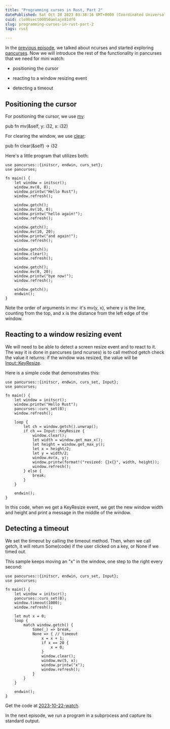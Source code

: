 ```yaml
---
title: "Programming curses in Rust, Part 2"
datePublished: Sat Oct 28 2023 03:38:16 GMT+0000 (Coordinated Universal Time)
cuid: clo9hsect00050amlajn81df6
slug: programming-curses-in-rust-part-2
tags: rust

---
```


In the [previous episode](https://ajanicij.hashnode.dev/programming-curses-in-rust), we talked about ncurses and started exploring [pancurses](https://docs.rs/pancurses/latest/pancurses/). Now we will introduce the rest of the functionality in pancurses that we need for mini watch:

* positioning the cursor
    
* reacting to a window resizing event
    
* detecting a timeout
    

## Positioning the cursor

For positioning the cursor, we use [mv](https://docs.rs/pancurses/latest/pancurses/struct.Window.html#method.mv):

pub fn mv(&self, y: i32, x: i32)

For clearing the window, we use [clear](https://docs.rs/pancurses/latest/pancurses/struct.Window.html#method.clear):

pub fn clear(&self) -&gt; i32

Here's a little program that utilizes both:

```plaintext
use pancurses::{initscr, endwin, curs_set};
use pancurses;

fn main() {
    let window = initscr();
    window.mv(0, 0);
    window.printw("Hello Rust");
    window.refresh();

    window.getch();
    window.mv(10, 0);
    window.printw("hello again!");
    window.refresh();

    window.getch();
    window.mv(10, 20);
    window.printw("and again!");
    window.refresh();

    window.getch();
    window.clear();
    window.refresh();

    window.getch();
    window.mv(0, 20);
    window.printw("bye now!");
    window.refresh();

    window.getch();
    endwin();
}
```

Note the order of arguments in mv: it's mv(y, x), where y is the line, counting from the top, and x is the distance from the left edge of the window.

## Reacting to a window resizing event

We will need to be able to detect a screen resize event and to react to it. The way it is done in pancurses (and ncurses) is to call method getch check the value it returns: if the window was resized, the value will be [Input::KeyResize](https://docs.rs/pancurses/latest/pancurses/enum.Input.html#variant.KeyResize).

Here is a simple code that demonstrates this:

```plaintext
use pancurses::{initscr, endwin, curs_set, Input};
use pancurses;

fn main() {
    let window = initscr();
    window.printw("Hello Rust");
    pancurses::curs_set(0);
    window.refresh();

    loop {
        let ch = window.getch().unwrap();
        if ch == Input::KeyResize {
            window.clear();
            let width = window.get_max_x();
            let height = window.get_max_y();
            let x = height/2;
            let y = width/2;
            window.mv(x, y);
            window.printw(format!("resized: {}x{}", width, height));
            window.refresh();
        } else {
            break;
        }
    }

    endwin();
}
```

In this code, when we get a KeyResize event, we get the new window width and height and print a message in the middle of the window.

## Detecting a timeout

We set the timeout by calling the timeout method. Then, when we call getch, it will return Some(code) if the user clicked on a key, or None if we timed out.

This sample keeps moving an "x" in the window, one step to the right every second:

```plaintext
use pancurses::{initscr, endwin, curs_set, Input};
use pancurses;

fn main() {
    let window = initscr();
    pancurses::curs_set(0);
    window.timeout(1000);
    window.refresh();

    let mut x = 0;
    loop {
        match window.getch() {
            Some(_) => break,
            None => { // timeout
                x = x + 1;
                if x == 20 {
                    x = 0;
                }
                window.clear();
                window.mv(5, x);
                window.printw("x");
                window.refresh();
            }
        }
    }

    endwin();
}
```

Get the code at [2023-10-22-watch](https://github.com/ajanicij/hashnode-code/tree/master/2023-10-22-watch).

In the next episode, we run a program in a subprocess and capture its standard output.